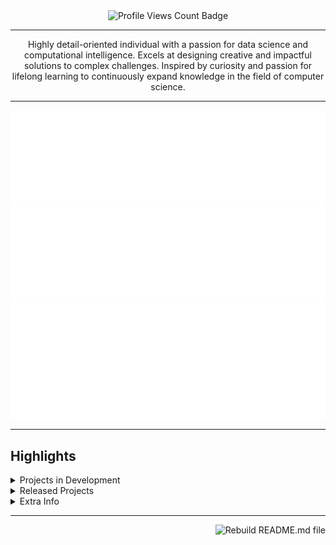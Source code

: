 <div align="center">
<img src="https://komarev.com/ghpvc/?username=ClaireChilders&style=for-the-badge" alt="Profile Views Count Badge">
<hr>
<p>Highly detail-oriented individual with a passion for data science and computational intelligence. Excels at designing creative and impactful solutions to complex challenges. Inspired by curiosity and passion for lifelong learning to continuously expand knowledge in the field of computer science.</p>
<hr>
<p><img src="metrics.basic.svg" alt="Basic profile metrics"/> <img src="metrics.followup.svg" alt="Followup profile metrics"/> <img src="metrics.languages.svg" alt="Languages profile metrics"/></p>
</div>
<hr>
<h2>Highlights</h2>
<details>
<summary>Projects in Development</summary>
<br />Here are some of the projects I'm currently working on:
<br />
<br /><ul><li><a href=https://github.com/CLDC-OU/HandshakeReports target="_blank" rel="noopener noreferrer">CLDC-OU/HandshakeReports</a> (📄 Language: <b>Python</b> | 🗃️ Issues: <b>5</b> | 📅 Last updated: <b>2024-02-09T16:56:58Z</b>): A script that combines data collected through Handshake (https://joinhandshake.com) to generate a variable number of reports that give insight for Career Services staff members.</li><ul><li>🏷️ Current Release: <a href=https://github.com/CLDC-OU/HandshakeReports/releases/tag/0.2.1 target="_blank" rel="noopener noreferrer">v0.2.1</a> (Published: <b>2024-02-09T16:56:58Z</b>)</li></ul><li><a href=https://github.com/CLDC-OU/MassHandshakeMessager target="_blank" rel="noopener noreferrer">CLDC-OU/MassHandshakeMessager</a> (📄 Language: <b>Python</b> | 🗃️ Issues: <b>0</b> | 📅 Last updated: <b>2024-02-09T17:19:46Z</b>): Automate Career Services sending mass messages to students on Handshake (https://joinhandshake.com/)</li><ul><li>🏷️ Current Release (pre-release): <a href=https://github.com/CLDC-OU/MassHandshakeMessager/releases/tag/0.1.0 target="_blank" rel="noopener noreferrer">v0.1.0</a> (Published: <b>2024-01-19T14:34:54Z</b>)</li></ul>
</ul>
</details>
<details>
<summary>Released Projects</summary>
<br />Here are some of the completed projects I've released:
<br />
<br /><ul><li><a href=https://github.com/CLDC-OU/SurveyGeocoder target="_blank" rel="noopener noreferrer">CLDC-OU/SurveyGeocoder</a> (📄 Language: <b>Python</b> | 🗃️ Issues: <b>0</b> | 📅 Last updated: <b>2024-01-22T22:28:57Z</b>): Generate latitude and longitude from dataset of cities/states/countries with spell checking and entry validation</li><li><a href=https://github.com/CLDC-OU/HandshakeSurveyResults target="_blank" rel="noopener noreferrer">CLDC-OU/HandshakeSurveyResults</a> (📄 Language: <b>Python</b> | 🗃️ Issues: <b>2</b> | 📅 Last updated: <b>2024-02-09T17:00:04Z</b>): A script that automatically downloads individual Handshake (htps://joinhandshake.com) survey results, rename, and move them to a configured location.</li><ul><li>🏷️ Current Release: <a href=https://github.com/CLDC-OU/HandshakeSurveyResults/releases/tag/1.0.0 target="_blank" rel="noopener noreferrer">v1.0.0</a> (Published: <b>2024-02-09T17:00:04Z</b>)</li></ul><li><a href=https://github.com/ClaireChilders/CSI3370Team2Groupproject target="_blank" rel="noopener noreferrer">ClaireChilders/CSI3370Team2Groupproject</a> (📄 Language: <b>Java</b> | 🗃️ Issues: <b>0</b> | 📅 Last updated: <b>2023-12-12T14:01:23Z</b>): CSI 3370 Team 2 Repository</li><li><a href=https://github.com/ClaireChilders/CSI4480-Encryption-Project target="_blank" rel="noopener noreferrer">ClaireChilders/CSI4480-Encryption-Project</a> (📄 Language: <b>JavaScript</b> | 🗃️ Issues: <b>0</b> | 📅 Last updated: <b>2023-05-05T18:56:54Z</b>)</li>
</ul>
</details>
<details>
<summary>Extra Info</summary>
<ul>
<li>⭐️ Pronouns: She/Her</li>
<li>💬 How to reach me: Feel free to send me an email at <a href="mailto:clairechilders@oakland.edu">clairechilders@oakland.edu</a></li>
</ul>
</details>
<hr>
<p><a href="https://github.com/ClaireChilders/ClaireChilders/actions/workflows/build.yml"><img src="https://github.com/ClaireChilders/ClaireChilders/actions/workflows/build.yml/badge.svg" align="right" alt="Rebuild README.md file"></a></p>

